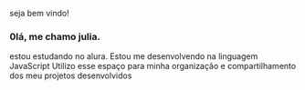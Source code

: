  seja bem vindo!
 
 ### 0lá, me chamo julia.

estou estudando no alura.
Estou me desenvolvendo na linguagem JavaScript
Utilizo esse espaço para minha organização e compartilhamento dos meu projetos desenvolvidos



